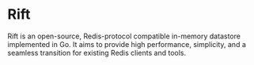 # Rift
Rift is an open-source, Redis-protocol compatible in-memory datastore implemented in Go. It aims to provide high performance, simplicity, and a seamless transition for existing Redis clients and tools.
